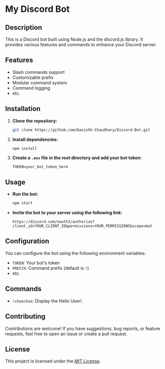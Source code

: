 # My Discord Bot

## Description

This is a Discord bot built using Node.js and the discord.js library. It provides various features and commands to enhance your Discord server.

## Features

- Slash commands support
- Customizable prefix
- Modular command system
- Command logging
- etc.

## Installation

1. **Clone the repository:**

   ```bash
   git clone https://github.com/Kanishk-Chaudhary/Discord-Bot.git
   ```

2. **Install dependencies:**

   ```bash
   npm install
   ```

3. **Create a `.env` file in the root directory and add your bot token:**

   ```
   TOKEN=your_bot_token_here
   ```

## Usage

- **Run the bot:**

  ```bash
  npm start
  ```

- **Invite the bot to your server using the following link:**

  ```
  https://discord.com/oauth2/authorize?client_id=YOUR_CLIENT_ID&permissions=YOUR_PERMISSIONS&scope=bot
  ```

## Configuration

You can configure the bot using the following environment variables:

- `TOKEN`: Your bot's token
- `PREFIX`: Command prefix (default is `!`)
- etc.

## Commands

- `!choochoo`: Display the Hello User!.

## Contributing

Contributions are welcome! If you have suggestions, bug reports, or feature requests, feel free to open an issue or create a pull request.

## License

This project is licensed under the [MIT License](LICENSE).
